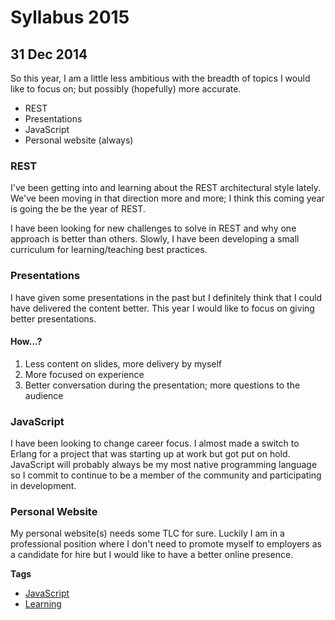 # Syllabus 2015
## 31 Dec 2014

So this year, I am a little less ambitious with the breadth of topics I would
like to focus on; but possibly (hopefully) more accurate.

  * REST
  * Presentations
  * JavaScript
  * Personal website (always)

### REST

I've been getting into and learning about the REST architectural style lately.
We've been moving in that direction more and more; I think this coming year is
going the be the year of REST.

I have been looking for new challenges to solve in REST and why one approach is
better than others. Slowly, I have been developing a small curriculum for
learning/teaching best practices.

### Presentations

I have given some presentations in the past but I definitely think that I could
have delivered the content better. This year I would like to focus on giving
better presentations.

#### How...?

  1. Less content on slides, more delivery by myself
  2. More focused on experience
  3. Better conversation during the presentation; more questions to the audience

### JavaScript

I have been looking to change career focus. I almost made a switch to Erlang for
a project that was starting up at work but got put on hold. JavaScript will
probably always be my most native programming language so I commit to continue
to be a member of the community and participating in development.

### Personal Website

My personal website(s) needs some TLC for sure. Luckily I am in a professional
position where I don't need to promote myself to employers as a candidate for
hire but I would like to have a better online presence.

**Tags**

  + [JavaScript](/#filter=JavaScript)
  + [Learning](/#filter=Learning)
